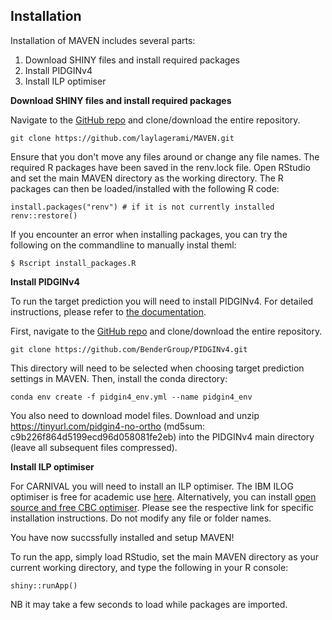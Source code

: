 ## Installation

Installation of MAVEN includes several parts:  
1. Download SHINY files and install required packages
2. Install PIDGINv4
3. Install ILP optimiser

**Download SHINY files and install required packages**

Navigate to the [GitHub repo](https://github.com/laylagerami/MAVEN) and clone/download the entire repository. 
```
git clone https://github.com/laylagerami/MAVEN.git
```

Ensure that you don't move any files around or change any file names. The required R packages have been saved in the renv.lock file. Open RStudio and set the main MAVEN directory as the working directory. The R packages can then be loaded/installed with the following R code:

```
install.packages("renv") # if it is not currently installed
renv::restore()
```

If you encounter an error when installing packages, you can try the following on the commandline to manually instal theml:

```
$ Rscript install_packages.R
```

**Install PIDGINv4**

To run the target prediction you will need to install PIDGINv4. For detailed instructions, please refer to [the documentation](https://pidginv4.readthedocs.io/en/latest/install.html).

First, navigate to the [GitHub repo](https://github.com/BenderGroup/PIDGINv4) and clone/download the entire repository.
```
git clone https://github.com/BenderGroup/PIDGINv4.git
```
This directory will need to be selected when choosing target prediction settings in MAVEN.
Then, install the conda directory:
```
conda env create -f pidgin4_env.yml --name pidgin4_env
```
You also need to download model files. Download and unzip https://tinyurl.com/pidgin4-no-ortho (md5sum: c9b226f864d5199ecd96d058081fe2eb) into the PIDGINv4 main directory (leave all subsequent files compressed).

**Install ILP optimiser**

For CARNIVAL you will need to install an ILP optimiser. The IBM ILOG optimiser is free for academic use [here](https://www.ibm.com/products/ilog-cplex-optimization-studio?S_PKG=CoG&cm_mmc=Search_Google-_-Data+Science_Data+Science-_-WW_IDA-_-+IBM++CPLEX_Broad_CoG&cm_mmca1=000000RE&cm_mmca2=10000668&cm_mmca7=9041989&cm_mmca8=kwd-412296208719&cm_mmca9=_k_Cj0KCQiAr93gBRDSARIsADvHiOpDUEHgUuzu8fJvf3vmO5rI0axgtaleqdmwk6JRPIDeNcIjgIHMhZIaAiwWEALw_wcB_k_&cm_mmca10=267798126431&cm_mmca11=b&mkwid=_k_Cj0KCQiAr93gBRDSARIsADvHiOpDUEHgUuzu8fJvf3vmO5rI0axgtaleqdmwk6JRPIDeNcIjgIHMhZIaAiwWEALw_wcB_k_%7C470%7C135655&cvosrc=ppc.google.%2Bibm%20%2Bcplex&cvo_campaign=000000RE&cvo_crid=267798126431&Matchtype=b&gclid=Cj0KCQiAr93gBRDSARIsADvHiOpDUEHgUuzu8fJvf3vmO5rI0axgtaleqdmwk6JRPIDeNcIjgIHMhZIaAiwWEALw_wcB). Alternatively, you can install [open source and free CBC optimiser](https://github.com/coin-or/Cbc). Please see the respective link for specific installation instructions. Do not modify any file or folder names.

You have now succssfully installed and setup MAVEN!

To run the app, simply load RStudio, set the main MAVEN directory as your current working directory, and type the following in your R console:

```
shiny::runApp()
```

NB it may take a few seconds to load while packages are imported.

